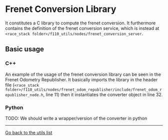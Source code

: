 # Frenet Conversion Library

It constitutes a C library to compute the frenet conversion. 
It furthermore contains the definition of the frenet conversion service, which is instead at `<race_stack folder>/f110_utils/nodes/frenet_conversion_server`.

## Basic usage

### C++
An example of the usage of the frenet conversion library can be seen in the Frenet Odometry Republisher. It basically imports the library in the header file (`<race_stack folder>/f110_utils/nodes/frenet_odom_republisher/include/frenet_odom_republisher_node.h`, line 11) then it instantiates the converter object in line 32.

### Python 
TODO: We should write a wrapper/version of the converter in python

---
[Go back to the utils list](../../README.md)